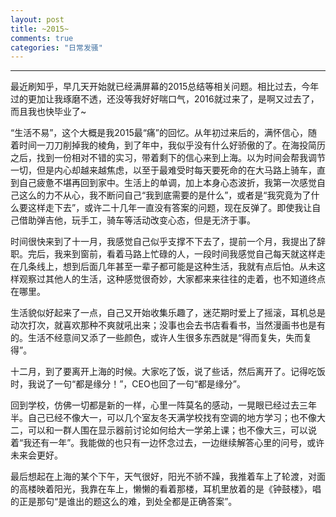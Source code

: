 ```yaml
---
layout: post
title: ~2015~
comments: true
categories: "日常发骚"
---
```


---
最近刷知乎，早几天开始就已经满屏幕的2015总结等相关问题。相比过去，今年过的更加让我琢磨不透，还没等我好好喘口气，2016就过来了，是啊又过去了，而且我也快毕业了~ 

“生活不易”，这个大概是我2015最“痛”的回忆。从年初过来后的，满怀信心，随着时间一刀刀削掉我的棱角，到了年中，我似乎没有什么好骄傲的了。在海投简历之后，找到一份相对不错的实习，带着剩下的信心来到上海。以为时间会帮我调节一切，但是内心却越来越焦虑，以至于最难受时每天要死命的在大马路上骑车，直到自己疲惫不堪再回到家中。生活上的单调，加上本身心态波折，我第一次感觉自己这么的力不从心，我不断问自己“我到底需要的是什么”，或者是“我究竟为了什么要这样走下去”，或许二十几年一直没有答案的问题，现在反弹了。即使我让自己借助弹吉他，玩手工，骑车等活动改变心态，但是无济于事。

时间很快来到了十一月，我感觉自己似乎支撑不下去了，提前一个月，我提出了辞职。完后，我来到窗前，看着马路上忙碌的人，一段时间我感觉自己每天就这样走在几条线上，想到后面几年甚至一辈子都可能是这种生活，我就有点后怕。从未这样观察过其他人的生活，这种感觉很奇妙，大家都来来往往的走着，也不知道终点在哪里。

生活貌似好起来了一点，自己又开始收集乐趣了，迷茫期时爱上了摇滚，耳机总是动次打次，就喜欢那种不爽就吼出来；没事也会去书店看看书，当然漫画书也是有的。生活不经意间又添了一些颜色，或许人生很多东西就是“得而复失，失而复得”。

十二月，到了要离开上海的时候。大家吃了饭，说了些话，然后离开了。记得吃饭时，我说了一句“都是缘分！”，CEO也回了一句“都是缘分”。

回到学校，仿佛一切都是新的一样，心里一阵莫名的感动，一晃眼已经过去三年半。自己已经不像大一，可以几个室友冬天满学校找有空调的地方学习；也不像大二，可以和一群人围在显示器前讨论如何给大一学弟上课；也不像大三，可以说着“我还有一年”。我能做的也只有一边怀念过去，一边继续解答心里的问号，或许未来会更好。

最后想起在上海的某个下午，天气很好，阳光不骄不躁，我推着车上了轮渡，对面的高楼映着阳光，我靠在车上，懒懒的看着那楼，耳机里放着的是《钟鼓楼》，唱的正是那句“是谁出的题这么的难，到处全都是正确答案”。